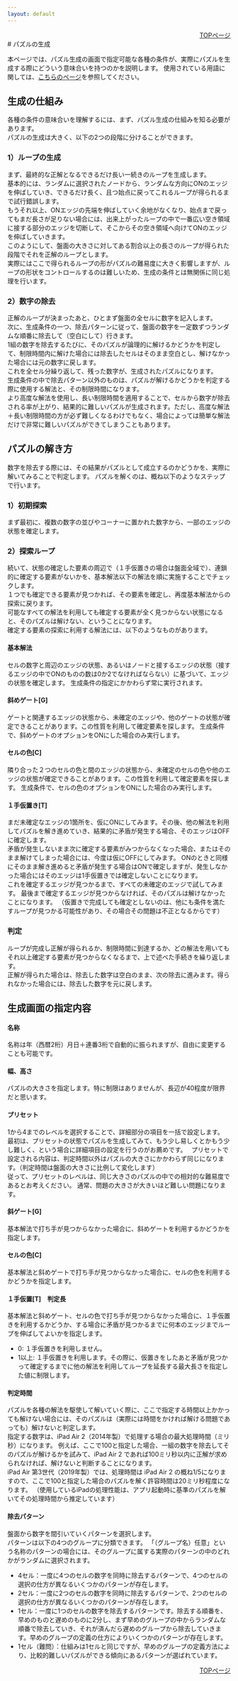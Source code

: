```yaml
---
layout: default
---
```


<div style="text-align: right;">
<a href="./index.html">TOPページ</a>
</div>
# パズルの生成

本ページでは、パズル生成の画面で指定可能な各種の条件が、実際にパズルを生成する際にどういう意味合いを持つのかを説明します。
使用されている用語に関しては、[こちらのページ](./terms.html)を参照してください。

## 生成の仕組み

各種の条件の意味合いを理解するには、まず、パズル生成の仕組みを知る必要があります。  
パズルの生成は大きく、以下の2つの段階に分けることができます。

### 1）ループの生成

まず、最終的な正解となるできるだけ長い一続きのループを生成します。  
基本的には、ランダムに選択されたノードから、ランダムな方向にONのエッジを伸ばしていき、できるだけ長く、且つ始点に戻ってこれるループが得られるまで試行錯誤します。  
もうそれ以上、ONエッジの先端を伸ばしていく余地がなくなり、始点まで戻ってもまだ長さが足りない場合には、出来上がったループの中で一番広い空き領域に接する部分のエッジを切断して、そこからその空き領域へ向けてONのエッジを伸ばしていきます。  
このようにして、盤面の大きさに対してある割合以上の長さのループが得られた段階でそれを正解のループとします。  
実際にはここで得られるループの形がパズルの難易度に大きく影響しますが、ループの形状をコントロールするのは難しいため、生成の条件とは無関係に同じ処理を行います。

### 2）数字の除去

正解のループが決まったあと、ひとまず盤面の全セルに数字を記入します。  
次に、生成条件の一つ、除去パターンに従って、盤面の数字を一定数ずつランダムな順番に除去して（空白にして）行きます。  
1組の数字を除去するたびに、そのパズルが論理的に解けるかどうかを判定して、制限時間内に解けた場合には除去したセルはそのまま空白とし、解けなかった場合には元の数字に戻します。  
これを全セル分繰り返して、残った数字が、生成されたパズルになります。  
生成条件の中で除去パターン以外のものは、パズルが解けるかどうかを判定する際に使用する解法と、その制限時間になります。  
より高度な解法を使用し、長い制限時間を適用することで、セルから数字が除去される率が上がり、結果的に難しいパズルが生成されます。ただし、高度な解法＋長い制限時間の方が必ず難しくなるわけでもなく、場合によっては簡単な解法だけで非常に難しいパズルができてしまうこともあります。


## パズルの解き方

数字を除去する際には、その結果がパズルとして成立するのかどうかを、実際に解いてみることで判定します。
パズルを解くのは、概ね以下のようなステップで行います。


### 1）初期探索

まず最初に、複数の数字の並びやコーナーに置かれた数字から、一部のエッジの状態を確定します。


### 2）探索ループ

続いて、状態の確定した要素の周辺で（１手仮置きの場合は盤面全域で）、連鎖的に確定する要素がないかを、基本解法以下の解法を順に実施することでチェックします。  
１つでも確定できる要素が見つかれば、その要素を確定し、再度基本解法からの探索に戻ります。  
可能なすべての解法を利用しても確定する要素が全く見つからない状態になると、そのパズルは解けない、ということになります。  
確定する要素の探索に利用する解法には、以下のようなものがあります。

#### 基本解法

セルの数字と周辺のエッジの状態、あるいはノードと接するエッジの状態（接するエッジの中でONのものの数は0か2でなければならない）に基づいて、エッジの状態を確定します。
生成条件の指定にかかわらず常に実行されます。

#### 斜めゲート[G]

ゲートと関連するエッジの状態から、未確定のエッジや、他のゲートの状態が確定できることがあります。この性質を利用して確定要素を探します。
生成条件で、斜めゲートのオプションをONにした場合のみ実行します。

#### セルの色[C]

隣り合った２つのセルの色と間のエッジの状態から、未確定のセルの色や他のエッジの状態が確定できることがあります。この性質を利用して確定要素を探します。
生成条件で、セルの色のオプションをONにした場合のみ実行します。

#### １手仮置き[T]

まだ未確定なエッジの1箇所を、仮にONにしてみます。その後、他の解法を利用してパズルを解き進めていき、結果的に矛盾が発生する場合、そのエッジはOFFに確定します。  
矛盾が発生しないまま次に確定する要素がみつからなくなった場合、またはそのまま解けてしまった場合には、今度は仮にOFFにしてみます。
ONのときと同様にそのまま解き進めると矛盾が発生する場合はONで確定しますが、発生しなかった場合にはそのエッジは1手仮置きでは確定しないことになります。  
これを確定するエッジが見つかるまで、すべての未確定のエッジで試してみます。  最後まで確定するエッジが見つからなければ、そのパズルは解けなかったことになります。
（仮置きで完成しても確定としないのは、他にも条件を満たすループが見つかる可能性があり、その場合その問題は不正となるからです）


### 判定

ループが完成し正解が得られるか、制限時間に到達するか、どの解法を用いてもそれ以上確定する要素が見つからなくなるまで、上で述べた手続きを繰り返します。  
正解が得られた場合は、除去した数字は空白のまま、次の除去に進みます。得られなかった場合には、除去した数字を元に戻します。



## 生成画面の指定内容

#### 名称

名称は年（西暦2桁）月日＋連番3桁で自動的に振られますが、自由に変更することも可能です。

#### 幅、高さ

パズルの大きさを指定します。特に制限はありませんが、長辺が40程度が限界だと思います。

#### プリセット

1から4までのレベルを選択することで、詳細部分の項目を一括で設定します。
最初は、プリセットの状態でパズルを生成してみて、もう少し易しくとかもう少し難しく、という場合に詳細項目の設定を行うのがお薦めです。　
プリセットで設定される内容は、判定時間以外はパズルの大きさにかかわらず同じになります。（判定時間は盤面の大きさに比例して変化します）  
従って、プリセットのレベルは、同じ大きさのパズルの中での相対的な難易度であるとお考えください。
通常、問題の大きさが大きいほど難しい問題になります。

#### 斜ゲート[G]

基本解法で打ち手が見つからなかった場合に、斜めゲートを利用するかどうかを指定します。

#### セルの色[C]

基本解法と斜めゲートで打ち手が見つからなかった場合に、セルの色を利用するかどうかを指定します。

#### １手仮置[T]　判定長

基本解法と斜めゲート、セルの色で打ち手が見つからなかった場合に、１手仮置きを利用するかどうか、する場合に矛盾が見つかるまでに何本のエッジまでループを伸ばしてよいかを指定します。

*   0: １手仮置きを利用しません。
*   1以上: １手仮置きを利用します。その際に、仮置きをしたあと矛盾が見つかって確定するまでに他の解法を利用してループを延長する最大長さを指定した値に制限します。

#### 判定時間

パズルを各種の解法を駆使して解いていく際に、ここで指定する時間以上かかっても解けない場合には、そのパズルは（実際には時間をかければ解ける問題であっても）解けないと判定します。  
指定する数字は、iPad Air 2（2014年製）で処理する場合の最大処理時間（ミリ秒）になります。
例えば、ここで100と指定した場合、一組の数字を除去してそのパズルが解けるかを試みて、iPad Air 2 であれば100ミリ秒以内に正解が求められなければ、解けないと判断することになります。  
iPad Air 第3世代（2019年製）では、処理時間は iPad Air 2 の概ね1/5になりますので、ここで100と指定した場合のパズルを解く許容時間は20ミリ秒程度になります。
（使用しているiPadの処理性能は、アプリ起動時に基準のパズルを解いてその処理時間から推定しています）

#### 除去パターン

盤面から数字を間引いていくパターンを選択します。  
パターンは以下の4つのグループに分類できます。
「（グループ名）任意」という名称のパターンの場合には、そのグループに属する実際のパターンの中のどれかがランダムに選択されます。

*   4セル：一度に4つのセルの数字を同時に除去するパターンで、4つのセルの選択の仕方が異なるいくつかのパターンが存在します。
*   2セル：一度に2つのセルの数字を同時に除去するパターンで、2つのセルの選択の仕方が異なるいくつかのパターンが存在します。
*   1セル：一度に1つのセルの数字を除去するパターンです。除去する順番を、早めのものと遅めのものに2分し、まず早めのグループの中からランダムな順番で除去していき、それが済んだら遅めのグループから除去していきます。早めのグループの定義の仕方によりいくつかのパターンが存在します。
*   1セル（難問）：仕組みは1セルと同じですが、早めのグループの定義方法により、比較的難しいパズルができる傾向にあるパターンが選ばれています。

<div style="text-align: right;">
<a href="./index.html">TOPページ</a>
</div>



